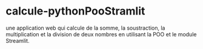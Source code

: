 # calcule-pythonPooStramlit
une application web qui calcule de la somme, la soustraction, la multiplication et la
division de deux nombres en utilisant la POO et le module Streamlit.
